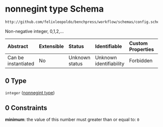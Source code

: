 # nonnegint type Schema

```txt
http://github.com/felixleopoldo/benchpress/workflow/schemas/config.schema.json#/definitions/flexnonnegint/anyOf/0
```

Non-negative integer, 0,1,2,...

| Abstract            | Extensible | Status         | Identifiable            | Custom Properties | Additional Properties | Access Restrictions | Defined In                                                       |
| :------------------ | :--------- | :------------- | :---------------------- | :---------------- | :-------------------- | :------------------ | :--------------------------------------------------------------- |
| Can be instantiated | No         | Unknown status | Unknown identifiability | Forbidden         | Allowed               | none                | [config.schema.json*](config.schema.json "open original schema") |

## 0 Type

`integer` ([nonnegint type](config-definitions-non-negative-integers-1-anyof-nonnegint-type.md))

## 0 Constraints

**minimum**: the value of this number must greater than or equal to: `0`
